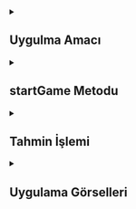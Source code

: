 <details>
    <summary><h2>Uygulma Amacı</h2></summary>
    Proje Amacı
   kullanıcıların harf tahminleri yaparak gizli bir kelimeyi bulmalarını sağlamaktır. Kullanıcı, rastgele seçilen bir kelimenin harflerini tahmin etmeye çalışırken, doğru tahminler yaparak kelimenin tamamını ortaya çıkarmaya çalışır. Kullanıcıya belirli sayıda yanlış tahmin hakkı tanınır (bu örnekte 6 yanlış tahmin), bu nedenle stratejik düşünmek önemlidir.Uygulama, kullanıcıların eğlenceli bir şekilde kelime bilgilerini geliştirmelerine, harf tahminleri yaparak problem çözme becerilerini artırmalarına ve kelime dağarcıklarını genişletmelerine olanak tanır. Ayrıca, kullanıcıların doğru ve yanlış tahminlerini görüntüleyerek oyun sürecinin ilerleyişini takip etmelerini sağlar.
  </details> 
  

  <details>
    <summary><h2>startGame Metodu</h2></summary>
    Hata Sayısını Sıfırlama: Yanlış tahmin sayısı sıfırlanır.
    Kelime Seçimi: allWords dizisinden rastgele bir kelime seçilir. Eğer kelime seçilemezse varsayılan olarak "Eren" kullanılır.
    Gizli Kelime Dizisi Oluşturma: Gizli kelimenin uzunluğu kadar "?" karakteri içeren bir dizi oluşturulur.
    Başlık Güncelleme: Navigasyon barının başlığı gizli kelime dizisi olarak ayarlanır.
    Tahminlerin Temizlenmesi: Daha önceki tahminler temizlenir.
    Tablo Yeniden Yükleme: tableView güncellenir..
    
    ```
    func startGame(){
    hata = 0
    tahminEdilenKelime = allWords.randomElement() ?? "Eren"
    print(tahminEdilenKelime)

    tahminEdilenGizliKelimeArray = Array(repeating: "?", count: tahminEdilenKelime.count)
    title = String(tahminEdilenGizliKelimeArray)

    tutulankelime.removeAll()
    tableView.reloadData()
    }


    ```
  </details> 

  <details>
    <summary><h2>Tahmin İşlemi</h2></summary>
    Harf Sayısı Kontrolü: Kullanıcının sadece bir harf girmesi gerektiği kontrol edilir.
    Doğru Tahmin Kontrolü: Girilen harf, gizli kelimedeki harflerle karşılaştırılır. Doğruysa tahminEdilenGizliKelimeArray güncellenir.
    Tahmin Sonucu Kaydetme: Doğru tahminler tutulankelime dizisine eklenir. Yanlış tahminlerde hata sayısı artırılır.
    Oyun Sonu Kontrolü:
    Kazandıysa: Tüm harfler tahmin edildiyse kullanıcıya tebrik mesajı gösterilir ve oyun yeniden başlatılır.
    Kaybettiyse: 6 yanlış tahmin yapılmışsa kullanıcıya üzgün mesajı gösterilir ve oyun yeniden başlatılır.
    Tablo Yeniden Yükleme: Tahmin sonuçları tabloya yansıtılır.

    
    ```
    func submit(_ answer: String) {
    if answer.count == 1 {
        
        for (index , harf) in tahminEdilenKelime.enumerated() {
            if harf.lowercased() == answer.lowercased() {
                dogrumu = true
                tahminEdilenGizliKelimeArray[index] = harf
                title = String(tahminEdilenGizliKelimeArray)
            }
        }
        
        if dogrumu {
            tutulankelime.append("Dogru cevap: \(answer)")
            dogrumu = false
        } else {
            tutulankelime.append("Yanlis Cevap: \(answer)")
            hata! += 1
        }
        
    } else {
        makeAlert(title: "Uyari", message: "Bir adet harf giriniz lutfen")
    }
    
    if !tahminEdilenGizliKelimeArray.contains("?") {
        let alert = UIAlertController(title: "Tebrikler", message: "\(tahminEdilenKelime) Kelimesini dogru tahmin ettiniz ", preferredStyle: UIAlertController.Style.alert)
        alert.addAction(UIAlertAction(title: "Yeniden Oyna", style: .cancel, handler: { [weak self] _ in
            self?.startGame()
        }))
        present(alert, animated: true)
    } else if hata == 6 {
        makeAlert(title: "Uzgunuz", message: " 6 Tahmin hakkin doldurdun sansini tekrar dene yeni bir kelime ile  ")
        self.startGame()
    }
    
    tableView.reloadData()
    }


    ```
  </details> 
  
<details>
    <summary><h2>Uygulama Görselleri </h2></summary>
    
    
 <table style="width: 100%;">
    <tr>
        <td style="text-align: center; width: 16.67%;">
            <h4 style="font-size: 14px;">Kelime Oyunu Harf Tahmini</h4>
            <img src="https://github.com/user-attachments/assets/d7ea8f9a-8d38-4b6b-bb17-90d1486ee9af" style="width: 100%; height: auto;">
        </td>
        <td style="text-align: center; width: 16.67%;">
            <h4 style="font-size: 14px;">Dogru tahmin Sonucu Kelime Guncellenmesi</h4>
            <img src="https://github.com/user-attachments/assets/fc53cb90-8d73-4bd9-bc14-3fec1dcecbc1" style="width: 100%; height: auto;">
        </td>
        <td style="text-align: center; width: 16.67%;">
            <h4 style="font-size: 14px;">Kullnici Fazladan Harf Girmek Isterse</h4>
            <img src="https://github.com/user-attachments/assets/4270182b-3813-4554-93f1-94471c8a6094" style="width: 100%; height: auto;">
        </td>
        <td style="text-align: center; width: 16.67%;">
            <h4 style="font-size: 14px;">Tahmin Hakki Doldugunda Oyun biter</h4>
            <img src="https://github.com/user-attachments/assets/2a000fa9-57f9-46d3-b645-29c8f81237f5" style="width: 100%; height: auto;">
        </td>
        <td style="text-align: center; width: 16.67%;">
            <h4 style="font-size: 14px;">Tum harfleri bulursa oyun biter</h4>
            <img src="https://github.com/user-attachments/assets/bd515256-f894-4e2f-b311-81a058405aea" style="width: 100%; height: auto;">
        </td>
    </tr>
</table>
  </details> 
